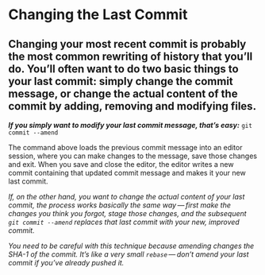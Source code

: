 # Changing the Last Commit

##  Changing your most recent commit is probably the most common rewriting of history that you’ll do. You’ll often want to do two basic things to your last commit: simply change the commit message, or change the actual content of the commit by adding, removing and modifying files.

___If you simply want to modify your last commit message, that’s easy:___
```git commit --amend```

The command above loads the previous commit message into an editor session, where you can make changes to the message, save those changes and exit. When you save and close the editor, the editor writes a new commit containing that updated commit message and makes it your new last commit.

_If, on the other hand, you want to change the actual content of your last commit, the process works basically the same way — first make the changes you think you forgot, stage those changes, and the subsequent ```git commit --amend``` replaces that last commit with your new, improved commit._

_You need to be careful with this technique because amending changes the SHA-1 of the commit. It’s like a very small ```rebase``` — don’t amend your last commit if you’ve already pushed it._

